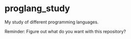 # proglang_study
My study of different programming languages.


Reminder: Figure out what do you want with this repository?
